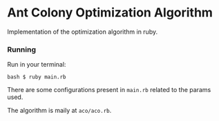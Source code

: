 # Ant Colony Optimization Algorithm

Implementation of the optimization algorithm in ruby.

### Running

Run in your terminal:

`bash
$ ruby main.rb
`

There are some configurations present in `main.rb` related to the params used.

The algorithm is maily at `aco/aco.rb`.
